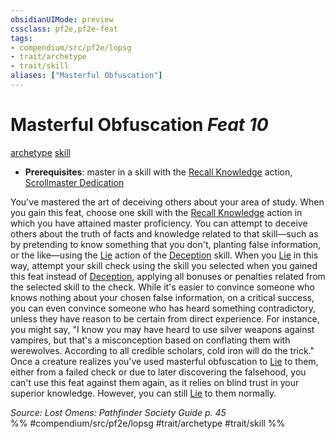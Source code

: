 ```yaml
---
obsidianUIMode: preview
cssclass: pf2e,pf2e-feat
tags:
- compendium/src/pf2e/lopsg
- trait/archetype
- trait/skill
aliases: ["Masterful Obfuscation"]
---
```

# Masterful Obfuscation  *Feat 10*  
[archetype](../../rules/traits/archetype.md)  [skill](../../rules/traits/skill.md)  

- **Prerequisites**: master in a skill with the [Recall Knowledge](../../rules/actions/recall-knowledge.md) action, [Scrollmaster Dedication](scrollmaster-dedication-locg.md)

You've mastered the art of deceiving others about your area of study. When you gain this feat, choose one skill with the [Recall Knowledge](../../rules/actions/recall-knowledge.md) action in which you have attained master proficiency. You can attempt to deceive others about the truth of facts and knowledge related to that skill—such as by pretending to know something that you don't, planting false information, or the like—using the [Lie](../../rules/actions/lie.md) action of the [Deception](../skills.md#Deception) skill. When you [Lie](../../rules/actions/lie.md) in this way, attempt your skill check using the skill you selected when you gained this feat instead of [Deception](../skills.md#Deception), applying all bonuses or penalties related from the selected skill to the check. While it's easier to convince someone who knows nothing about your chosen false information, on a critical success, you can even convince someone who has heard something contradictory, unless they have reason to be certain from direct experience. For instance, you might say, "I know you may have heard to use silver weapons against vampires, but that's a misconception based on conflating them with werewolves. According to all credible scholars, cold iron will do the trick." Once a creature realizes you've used masterful obfuscation to [Lie](../../rules/actions/lie.md) to them, either from a failed check or due to later discovering the falsehood, you can't use this feat against them again, as it relies on blind trust in your superior knowledge. However, you can still [Lie](../../rules/actions/lie.md) to them normally.

*Source: Lost Omens: Pathfinder Society Guide p. 45*  
%% #compendium/src/pf2e/lopsg #trait/archetype #trait/skill %%